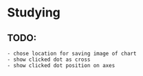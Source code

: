 # Studying

## TODO:
	- chose location for saving image of chart
	- show clicked dot as cross
	- show clicked dot position on axes
